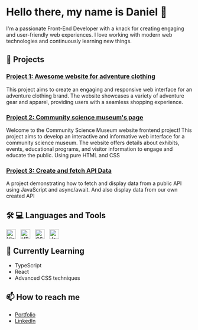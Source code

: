 # Hello there, my name is Daniel 👋

I'm a passionate Front-End Developer with a knack for creating engaging and user-friendly web experiences. I love working with modern web technologies and continuously learning new things.

## 🚀 Projects

### [Project 1: Awesome website for adventure clothing](https://danielsan-01.github.io/rainydays/index.html)
This project aims to create an engaging and responsive web interface for an adventure clothing brand. The website showcases a variety of adventure gear and apparel, providing users with a seamless shopping experience.

### [Project 2: Community science museum's page](https://danielsan-01.github.io/community-science-museum-SP1/)
Welcome to the Community Science Museum website frontend project! This project aims to develop an interactive and informative web interface for a community science museum. The website offers details about exhibits, events, educational programs, and visitor information to engage and educate the public. Using pure HTML and CSS

### [Project 3: Create and fetch API Data](https://agency1-pokevault.netlify.app/)
A project demonstrating how to fetch and display data from a public API using JavaScript and async/await. And also display data from our own created API


## 🛠️ 💻 Languages and Tools

<img align="left" alt="Visual Studio Code" width="26px" src="https://cdn.jsdelivr.net/gh/devicons/devicon/icons/vscode/vscode-original.svg" style="padding-right:10px;" />
<img align="left" alt="HTML5" width="26px" src="https://cdn.jsdelivr.net/gh/devicons/devicon/icons/html5/html5-original.svg" style="padding-right:10px;" />
<img align="left" alt="CSS3" width="26px" src="https://cdn.jsdelivr.net/gh/devicons/devicon/icons/css3/css3-original.svg" style="padding-right:10px;" />
<img align="left" alt="JavaScript" width="26px" src="https://cdn.jsdelivr.net/gh/devicons/devicon/icons/javascript/javascript-original.svg" style="padding-right:10px;" />

<br>

## 🌱 Currently Learning

- TypeScript
- React
- Advanced CSS techniques

## 📫 How to reach me

- [Portfolio](http://127.0.0.1:5500/index.html)
- [LinkedIn](https://www.linkedin.com/in/daniel-%C3%B8stensen-84483ab0/)
